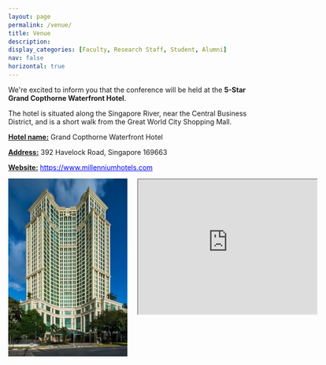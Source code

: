 ```yaml
---
layout: page
permalink: /venue/
title: Venue
description:
display_categories: [Faculty, Research Staff, Student, Alumni] 
nav: false
horizontal: true
---
```


<head>
    <style>
    .page-content {
        display: flex;
        flex-direction: column;
        align-items: stretch;
    }
    .container {
    }
    .text {
        width: 100%;
        margin-bottom: 10px;
    }
    .media-container {
        display: flex;
        justify-content: space-between;
        gap: 20px;
    }
    .media-item {
        flex: 1;
        max-width: calc(50% - 10px);
    }
    .media-item img {
        width: 100%;
        height: auto;
        object-fit: cover;
    }
    .media-item iframe {
        width: 150%;
        height: 75%;
        border: 1;
    }
    </style>
</head>

<body>
<div class="container">
    <div class="text">
        <p>We're excited to inform you that the conference will be held at the <b>5-Star Grand Copthorne Waterfront Hotel</b>.</p>
        <p>The hotel is situated along the Singapore River, near the Central Business District, and is a short walk from the Great World City Shopping Mall.</p>
        <p><u><b>Hotel name:</b></u> Grand Copthorne Waterfront Hotel</p>
        <p><u><b>Address:</b></u> 392 Havelock Road, Singapore 169663</p>
        <p><u><b>Website:</b></u> <a href="https://www.millenniumhotels.com/en/singapore/grand-copthorne-waterfront/?cid=gplaces-grand-copthorne-waterfront" style="color: blue;">https://www.millenniumhotels.com</a></p>
    </div>
    <div class="media-container">
        <div class="media-item">
            <img src="../assets/img/safe_workshop/hotel_pic.jpg" alt="Hotel Picture">
        </div>
        <div class="media-item">
            <iframe src="https://www.google.com/maps/embed?pb=!1m18!1m12!1m3!1d3988.806298167315!2d103.83245267509436!3d1.2905215617634156!2m3!1f0!2f0!3f0!3m2!1i1024!2i768!4f13.1!3m3!1m2!1s0x31da199d143e0827%3A0xe0257bc3e02dddbb!2sGrand%20Copthorne%20Waterfront%20Hotel%20Singapore!5e0!3m2!1sfr!2ssg!4v1724840908465!5m2!1sfr!2ssg" allowfullscreen="" loading="lazy" referrerpolicy="no-referrer-when-downgrade"></iframe>
        </div>
    </div>
</div>
</body>